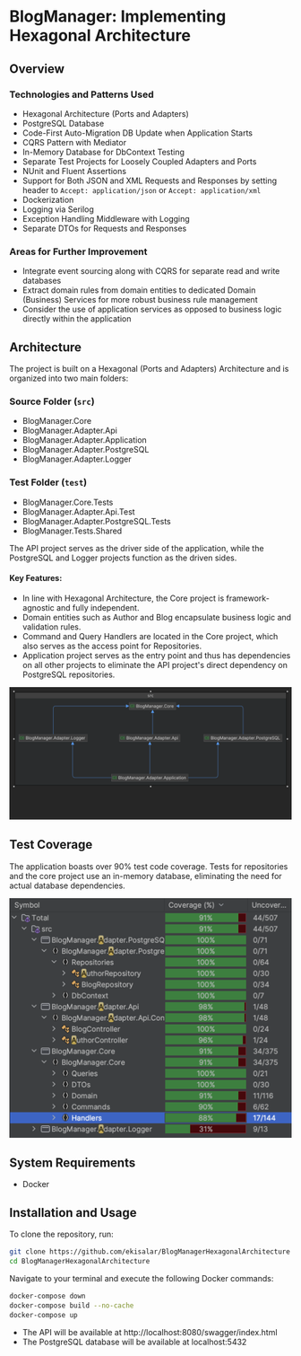 # BlogManager: Implementing Hexagonal Architecture

## Overview

### Technologies and Patterns Used
- Hexagonal Architecture (Ports and Adapters)
- PostgreSQL Database
- Code-First Auto-Migration DB Update when Application Starts
- CQRS Pattern with Mediator
- In-Memory Database for DbContext Testing
- Separate Test Projects for Loosely Coupled Adapters and Ports
- NUnit and Fluent Assertions
- Support for Both JSON and XML Requests and Responses by setting header to `Accept: application/json` or `Accept: application/xml`
- Dockerization
- Logging via Serilog
- Exception Handling Middleware with Logging
- Separate DTOs for Requests and Responses

### Areas for Further Improvement
- Integrate event sourcing along with CQRS for separate read and write databases
- Extract domain rules from domain entities to dedicated Domain (Business) Services for more robust business rule management
- Consider the use of application services as opposed to business logic directly within the application

## Architecture

The project is built on a Hexagonal (Ports and Adapters) Architecture and is organized into two main folders:

### Source Folder (`src`)
- BlogManager.Core
- BlogManager.Adapter.Api
- BlogManager.Adapter.Application
- BlogManager.Adapter.PostgreSQL
- BlogManager.Adapter.Logger

### Test Folder (`test`)
- BlogManager.Core.Tests
- BlogManager.Adapter.Api.Test
- BlogManager.Adapter.PostgreSQL.Tests
- BlogManager.Tests.Shared

The API project serves as the driver side of the application, while the PostgreSQL and Logger projects function as the driven sides.

#### Key Features:
- In line with Hexagonal Architecture, the Core project is framework-agnostic and fully independent.
- Domain entities such as Author and Blog encapsulate business logic and validation rules.
- Command and Query Handlers are located in the Core project, which also serves as the access point for Repositories.
- Application project serves as the entry point and thus has dependencies on all other projects to eliminate the API project's direct dependency on PostgreSQL repositories.

![ProArchitectureject](./image/BlogManagerHexagonalArchitecture.png)

## Test Coverage

The application boasts over 90% test code coverage. Tests for repositories and the core project use an in-memory database, eliminating the need for actual database dependencies.

![TestCoverage](./image/TestCoverage.png)

## System Requirements

- Docker

## Installation and Usage

To clone the repository, run:

```bash
git clone https://github.com/ekisalar/BlogManagerHexagonalArchitecture
cd BlogManagerHexagonalArchitecture
```

Navigate to your terminal and execute the following Docker commands:

```bash
docker-compose down
docker-compose build --no-cache
docker-compose up
```

- The API will be available at http://localhost:8080/swagger/index.html
- The PostgreSQL database will be available at localhost:5432


